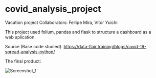 # covid_analysis_project
Vacation project 
Collaborators: Fellipe Mira, Vitor Yuichi 

This project used folium, pandas and flask to structure a dashboard as a web aplication. 

Source (Base code studied): https://data-flair.training/blogs/covid-19-spread-analysis-python/

The final product: 

![Screenshot_1](https://user-images.githubusercontent.com/85116292/127683933-1d049465-7f48-46d8-bff9-abb8c0c4e0c7.png)
